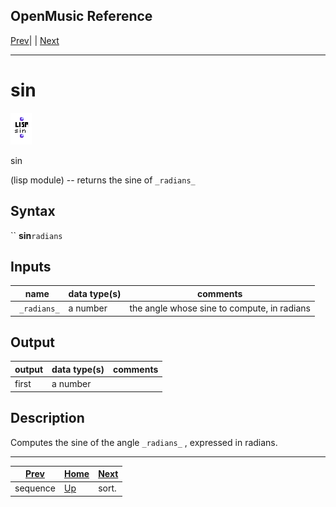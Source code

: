 OpenMusic Reference  
---  
[Prev](sequence)| | [Next](sort.)  
  
* * *

# sin

![](figures/functions/lisp/sin.png)

  
  
sin  
  
(lisp module) \-- returns the sine of `_radians_`  

## Syntax

`` **sin**` radians `

## Inputs

name| data type(s)| comments  
---|---|---  
` _radians_`|  a number| the angle whose sine to compute, in radians  
  
## Output

output| data type(s)| comments  
---|---|---  
first| a number|  
  
## Description

Computes the sine of the angle `_radians_` , expressed in radians.

* * *

[Prev](sequence)| [Home](index)| [Next](sort.)  
---|---|---  
sequence| [Up](funcref.main)| sort.

